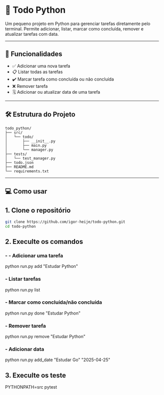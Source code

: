 # 📝 Todo Python

Um pequeno projeto em Python para gerenciar tarefas diretamente pelo terminal. Permite adicionar, listar, marcar como concluída, remover e atualizar tarefas com data.

---

## 🚀 Funcionalidades

- ✅ Adicionar uma nova tarefa
- 📋 Listar todas as tarefas
- ✔️ Marcar tarefa como concluída ou não concluída
- ❌ Remover tarefa
- 🗓️ Adicionar ou atualizar data de uma tarefa

---

## 🛠️ Estrutura do Projeto

```text
todo_python/
├── src/
│   └── todo/
│       ├── __init__.py
│       ├── main.py
│       └── manager.py
├── tests/
│   └── test_manager.py
├── todo.json
├── README.md
└── requirements.txt

```

---

## 💻 Como usar

## 1. Clone o repositório

```bash
git clone https://github.com/igor-heije/todo-python.git
cd todo-python
```

## 2. Execulte os comandos

### - - Adicionar uma tarefa

python run.py add "Estudar Python"

### - Listar tarefas

python run.py list

### - Marcar como concluída/não concluída

python run.py done "Estudar Python"

### - Remover tarefa

python run.py remove "Estudar Python"

### - Adicionar data

python run.py add_date "Estudar Go" "2025-04-25"

## 3. Execulte os teste

PYTHONPATH=src pytest
